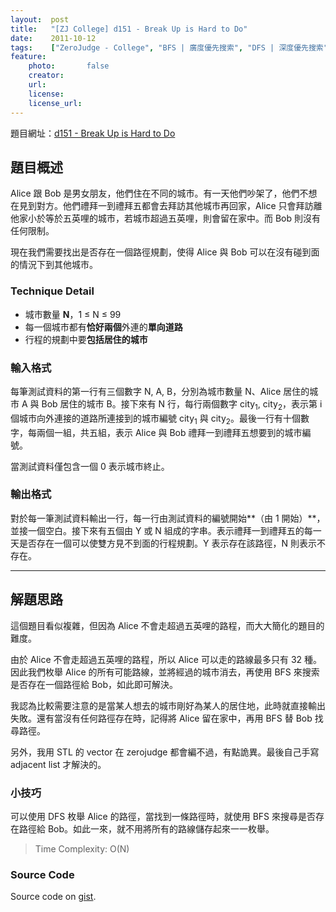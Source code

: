 ```yaml
---
layout:  post
title:   "[ZJ College] d151 - Break Up is Hard to Do"
date:    2011-10-12
tags:    ["ZeroJudge - College", "BFS | 廣度優先搜索", "DFS | 深度優先搜索", "enumerate | 枚舉"]
feature:
    photo:       false
    creator:     
    url:         
    license:     
    license_url: 
---
```


題目網址：[d151 - Break Up is Hard to Do](http://140.122.185.166/ZeroJudge/ShowProblem?problemid=d151)

## 題目概述

Alice 跟 Bob 是男女朋友，他們住在不同的城市。有一天他們吵架了，他們不想在見到對方。他們禮拜一到禮拜五都會去拜訪其他城市再回家，Alice 只會拜訪離他家小於等於五英哩的城市，若城市超過五英哩，則會留在家中。而 Bob 則沒有任何限制。

現在我們需要找出是否存在一個路徑規劃，使得 Alice 與 Bob 可以在沒有碰到面的情況下到其他城市。

### Technique Detail

- 城市數量 **N**，1 ≤ N ≤ 99
- 每一個城市都有**恰好兩個**外連的**單向道路**
- 行程的規劃中要**包括居住的城市**

### 輸入格式

每筆測試資料的第一行有三個數字 N, A, B，分別為城市數量 N、Alice 居住的城市 A 與 Bob 居住的城市 B。接下來有 N 行，每行兩個數字 city<sub>1</sub>, city<sub>2</sub>，表示第 i 個城市向外連接的道路所連接到的城市編號 city<sub>1</sub> 與 city<sub>2</sub>。最後一行有十個數字，每兩個一組，共五組，表示 Alice 與 Bob 禮拜一到禮拜五想要到的城市編號。

當測試資料僅包含一個 0 表示城市終止。

### 輸出格式

對於每一筆測試資料輸出一行，每一行由測試資料的編號開始**（由 1 開始）**，並接一個空白。接下來有五個由 Y 或 N 組成的字串。表示禮拜一到禮拜五的每一天是否存在一個可以使雙方見不到面的行程規劃。Y 表示存在該路徑，N 則表示不存在。

---

## 解題思路

這個題目看似複雜，但因為 Alice 不會走超過五英哩的路程，而大大簡化的題目的難度。

由於 Alice 不會走超過五英哩的路程，所以 Alice 可以走的路線最多只有 32 種。因此我們枚舉 Alice 的所有可能路線，並將經過的城市消去，再使用 BFS 來搜索是否存在一個路徑給 Bob，如此即可解決。

我認為比較需要注意的是當某人想去的城市剛好為某人的居住地，此時就直接輸出失敗。還有當沒有任何路徑存在時，記得將 Alice 留在家中，再用 BFS 替 Bob 找尋路徑。

另外，我用 STL 的 vector 在 zerojudge 都會編不過，有點詭異。最後自己手寫 adjacent list 才解決的。

### 小技巧

可以使用 DFS 枚舉 Alice 的路徑，當找到一條路徑時，就使用 BFS 來搜尋是否存在路徑給 Bob。如此一來，就不用將所有的路線儲存起來一一枚舉。

> Time Complexity: O(N)


### Source Code

<script src="https://gist.github.com/KuoE0/1447824.js"></script>

Source code on [gist](https://gist.github.com/KuoE0/1447824).
